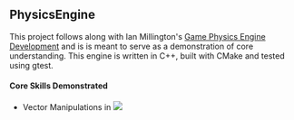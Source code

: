 ## PhysicsEngine

This project follows along with Ian Millington's [Game Physics Engine Development](https://www.amazon.com/Game-Physics-Engine-Development-Commercial-Grade/dp/0123819768) and is is meant to serve as a demonstration of core understanding. This engine is written in C++, built with CMake and tested using gtest.

#### Core Skills Demonstrated
- Vector Manipulations in <img src="https://render.githubusercontent.com/render/math?math=\mathbb{R}^3">

